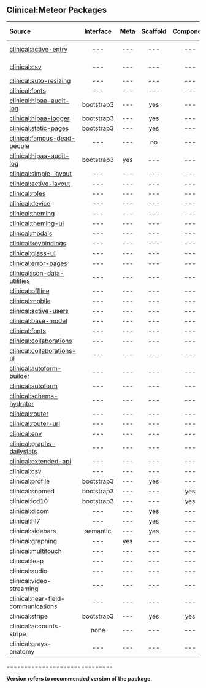 ## Clinical:Meteor Packages

| Source   | Interface | Meta | Scaffold | Component | Stable Version  |
|:------------ | :-----------: |  :-------: | :--------: | :--------: | ------------- |
[clinical:active-entry](https://github.com/clinical-meteor/active-entry)| --- | --- | --- | --- | [![Circle CI](https://circleci.com/gh/clinical-meteor/clinical-active-entry/tree/master.svg?style=svg)](https://circleci.com/gh/clinical-meteor/clinical-active-entry/tree/master)  |
[clinical:csv](https://github.com/clinical-meteor/csv)| --- | --- | --- | --- |[![testing](https://travis-ci.org/evaisse/meteor-csv.svg?branch=master)](https://travis-ci.org/evaisse/meteor-csv)  |
[clinical:auto-resizing](https://github.com/clinical-meteor/clinical-auto-resizing)  | --- | --- | --- | --- |  ---  |
[clinical:fonts](https://github.com/clinical-meteor/fonts)  | --- | --- | --- | --- |  ---  |
[clinical:hipaa-audit-log](https://github.com/clinical-meteor/clinical-hipaa-audit-log) |  bootstrap3 | --- | yes | --- |  --- |
[clinical:hipaa-logger](https://github.com/clinical-meteor/clinical-hipaa-logger) |  bootstrap3 | --- | yes | --- |  --- |
[clinical:static-pages](https://github.com/clinical-meteor/clinical-static-pages)  | bootstrap3 | --- | yes | --- |  ---
| [clinical:famous-dead-people](https://github.com/awatson1978/accounts-famous-dead-people)    | --- | --- | no | --- |  ---  |
| [clinical:hipaa-audit-log](https://github.com/awatson1978/clinical-hipaa-audit-log) |  bootstrap3 | yes | --- |  --- | --- | 
[clinical:simple-layout](https://github.com/clinical-meteor/simple-layout)| --- | --- | --- | --- | ---  |
[clinical:active-layout](https://github.com/clinical-meteor/active-layout)| --- | --- | --- | --- | ---  |
[clinical:roles](https://github.com/clinical-meteor/roles)| --- | --- | --- | --- | ---  |
[clinical:device](https://github.com/clinical-meteor/device)| --- | --- | --- | --- | ---  |
[clinical:theming](https://github.com/clinical-meteor/theming)| --- | --- | --- | --- | ---  |
[clinical:theming-ui](https://github.com/clinical-meteor/theming-ui)| --- | --- | --- | --- | ---  |
[clinical:modals](https://github.com/clinical-meteor/modals)| --- | --- | --- | --- | ---  |
[clinical:keybindings](https://github.com/clinical-meteor/keybindings)| --- | --- | --- | --- | ---  |
[clinical:glass-ui](https://github.com/clinical-meteor/glass-ui)| --- | --- | --- | --- | ---  |
[clinical:error-pages](https://github.com/clinical-meteor/error-pages)| --- | --- | --- | --- | ---  |
[clinical:json-data-utilities](https://github.com/clinical-meteor/json-data-utilities)| --- | --- | --- | --- | ---  |
[clinical:offline](https://github.com/clinical-meteor/offline)| --- | --- | --- | --- | ---  |
[clinical:mobile](https://github.com/clinical-meteor/mobile)| --- | --- | --- | --- | ---  |
[clinical:active-users](https://github.com/clinical-meteor/active-users)| --- | --- | --- | --- | ---  |
[clinical:base-model](https://github.com/clinical-meteor/base-model)| --- | --- | --- | --- | ---  |
[clinical:fonts](https://github.com/clinical-meteor/fonts)| --- | --- | --- | --- | ---  |
[clinical:collaborations](https://github.com/clinical-meteor/collaborations)| --- | --- | --- | --- | ---  |
[clinical:collaborations-ui](https://github.com/clinical-meteor/collaborations-ui)| --- | --- | --- | --- | ---  |
[clinical:autoform-builder](https://github.com/clinical-meteor/autoform-builder)| --- | --- | --- | --- | ---  |
[clinical:autoform](https://github.com/clinical-meteor/autoform)| --- | --- | --- | --- | ---  |
[clinical:schema-hydrator](https://github.com/clinical-meteor/schema-hydrator)| --- | --- | --- | --- | ---  |
[clinical:router](https://github.com/clinical-meteor/router)| --- | --- | --- | --- | ---  |
[clinical:router-url](https://github.com/clinical-meteor/router-url)| --- | --- | --- | --- | ---  |
[clinical:env](https://github.com/clinical-meteor/env)| --- | --- | --- | --- | ---  |
[clinical:graphs-dailystats](https://github.com/clinical-meteor/graphs-dailystats)| --- | --- | --- | --- | ---  |
[clinical:extended-api](https://github.com/clinical-meteor/extended-api)| --- | --- | --- | --- | ---  |
[clinical:csv](https://github.com/clinical-meteor/csv)| --- | --- | --- | --- | ---  |
| clinical:profile  | bootstrap3 | --- | yes | --- | ---  |
| clinical:snomed    | bootstrap3 | --- | --- | yes | ---  |
| clinical:icd10 | bootstrap3 | --- | --- | yes | ---  |
| clinical:dicom  | --- | --- | yes | --- | ---  |
| clinical:hl7 | --- | --- | yes | --- | ---  |
| clinical:sidebars   | semantic | --- | yes | --- | ---  |
| clinical:graphing   | --- | yes | --- | --- | ---  |
| clinical:multitouch   | --- | --- | --- | --- | ---  |
| clinical:leap | --- | --- | --- | --- | ---  |
| clinical:audio  | --- | --- | --- | --- | ---  |
| clinical:video-streaming  | --- | --- | --- | --- | ---  |
| clinical:near-field-communications | --- | --- | --- | --- | ---  |
| clinical:stripe  | bootstrap3 | --- | yes | yes | ---  |
| clinical:accounts-stripe  | none | --- | --- | --- | ---  |
| clinical:grays-anatomy  | --- | --- | --- | --- | ---  


==============================

**Version refers to recommended version of the package.** 

